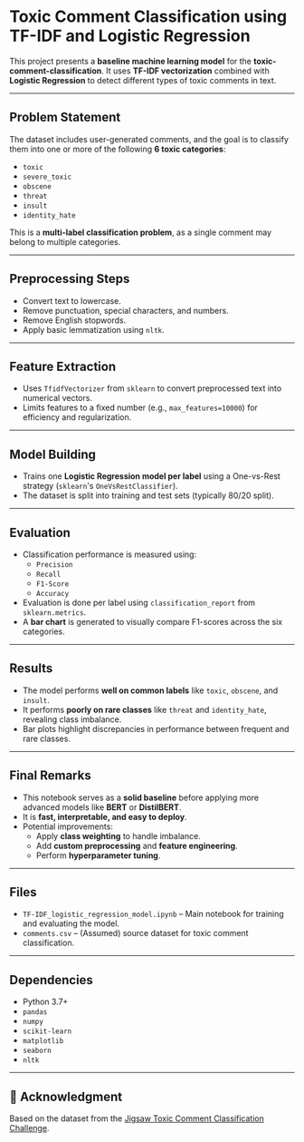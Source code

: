 # Toxic Comment Classification using TF-IDF and Logistic Regression

This project presents a **baseline machine learning model** for the **toxic-comment-classification**. It uses **TF-IDF vectorization** combined with **Logistic Regression** to detect different types of toxic comments in text.

---

## Problem Statement

The dataset includes user-generated comments, and the goal is to classify them into one or more of the following **6 toxic categories**:

- `toxic`
- `severe_toxic`
- `obscene`
- `threat`
- `insult`
- `identity_hate`

This is a **multi-label classification problem**, as a single comment may belong to multiple categories.

---

## Preprocessing Steps

- Convert text to lowercase.
- Remove punctuation, special characters, and numbers.
- Remove English stopwords.
- Apply basic lemmatization using `nltk`.

---

## Feature Extraction

- Uses `TfidfVectorizer` from `sklearn` to convert preprocessed text into numerical vectors.
- Limits features to a fixed number (e.g., `max_features=10000`) for efficiency and regularization.

---

## Model Building

- Trains one **Logistic Regression model per label** using a One-vs-Rest strategy (`sklearn`'s `OneVsRestClassifier`).
- The dataset is split into training and test sets (typically 80/20 split).

---

## Evaluation

- Classification performance is measured using:
  - `Precision`
  - `Recall`
  - `F1-Score`
  - `Accuracy`
- Evaluation is done per label using `classification_report` from `sklearn.metrics`.
- A **bar chart** is generated to visually compare F1-scores across the six categories.

---

## Results

- The model performs **well on common labels** like `toxic`, `obscene`, and `insult`.
- It performs **poorly on rare classes** like `threat` and `identity_hate`, revealing class imbalance.
- Bar plots highlight discrepancies in performance between frequent and rare classes.

---

## Final Remarks

- This notebook serves as a **solid baseline** before applying more advanced models like **BERT** or **DistilBERT**.
- It is **fast, interpretable, and easy to deploy**.
- Potential improvements:
  - Apply **class weighting** to handle imbalance.
  - Add **custom preprocessing** and **feature engineering**.
  - Perform **hyperparameter tuning**.

---

## Files

- `TF-IDF_logistic_regression_model.ipynb` – Main notebook for training and evaluating the model.
- `comments.csv` – (Assumed) source dataset for toxic comment classification.

---

## Dependencies

- Python 3.7+
- `pandas`
- `numpy`
- `scikit-learn`
- `matplotlib`
- `seaborn`
- `nltk`

---

## 🔗 Acknowledgment

Based on the dataset from the [Jigsaw Toxic Comment Classification Challenge](https://www.kaggle.com/competitions/jigsaw-toxic-comment-classification-challenge).
